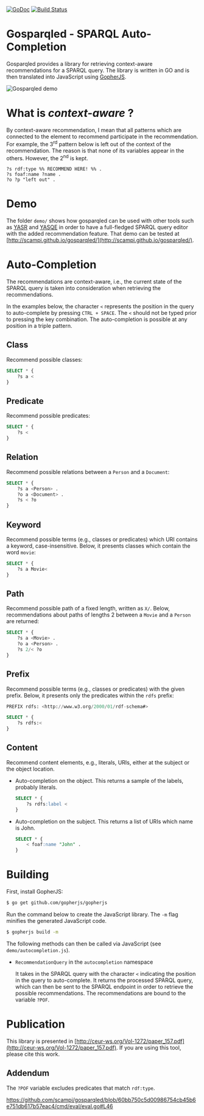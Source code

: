 [![GoDoc](https://godoc.org/github.com/scampi/gosparqled?status.svg)](https://godoc.org/github.com/scampi/gosparqled) [![Build Status](https://travis-ci.org/scampi/gosparqled.svg?branch=master)](https://travis-ci.org/scampi/gosparqled)

# Gosparqled - SPARQL Auto-Completion

Gosparqled provides a library for retrieving context-aware recommendations for a SPARQL query. The library is written in GO and is then translated into JavaScript using [GopherJS](https://github.com/gopherjs/gopherjs).

![Gosparqled demo](anim.gif)

# What is _context-aware_ ?

By context-aware recommendation, I mean that all patterns which are connected to the element to recommend participate in the recommendation. For example, the 3<sup>rd</sup> pattern below is left out of the context of the recommendation. The reason is that none of its variables appear in the others. However, the 2<sup>nd</sup> is kept.

```
?s rdf:type %% RECOMMEND HERE! %% .
?s foaf:name ?name .
?o ?p "left out" .
```

# Demo

The folder `demo/` shows how gosparqled can be used with other tools such as [YASR](https://github.com/YASGUI/YASR) and [YASQE](https://github.com/YASGUI/YASQE) in order to have a full-fledged SPARQL query editor with the added recommendation feature. That demo can be tested at [http://scampi.github.io/gosparqled/](http://scampi.github.io/gosparqled/).

# Auto-Completion

The recommendations are context-aware, i.e., the current state of the SPARQL query is taken into consideration when retrieving the recommendations.

In the examples below, the character `<` represents the position in the query to auto-complete by pressing `CTRL + SPACE`. The `<` should not be typed prior to pressing the key combination. The auto-completion is possible at any position in a triple pattern.

## Class

Recommend possible classes:

```sql
SELECT * {
    ?s a <
}
``` 

## Predicate

Recommend possible predicates:

```sql
SELECT * {
    ?s <
}
``` 

## Relation

Recommend possible relations between a `Person` and a `Document`:

```sql
SELECT * {
    ?s a <Person> .
    ?o a <Document> .
    ?s < ?o
}
``` 

## Keyword

Recommend possible terms (e.g., classes or predicates) which URI contains a keyword, case-insensitive. Below, it presents classes which contain the word `movie`:

```sql
SELECT * {
    ?s a Movie<
}
```

## Path

Recommend possible path of a fixed length, written as `X/`. Below, recommendations about paths of lengths 2 between a `Movie` and a `Person` are returned:

```sql
SELECT * {
    ?s a <Movie> .
    ?o a <Person> .
    ?s 2/< ?o
}
```
## Prefix

Recommend possible terms (e.g., classes or predicates) with the given prefix. Below, it presents only the predicates within the `rdfs` prefix:

```sql
PREFIX rdfs: <http://www.w3.org/2000/01/rdf-schema#>

SELECT * {
    ?s rdfs:<
}
```

## Content

Recommend content elements, e.g., literals, URIs, either at the subject or the object location.

- Auto-completion on the object. This returns a sample of the labels, probably literals.

    ```sql
    SELECT * {
        ?s rdfs:label <
    }
    ```

- Auto-completion on the subject. This returns a list of URIs which name is John.

    ```sql
    SELECT * {
        < foaf:name "John" .
    }
    ```

# Building

First, install GopherJS:

```sh
$ go get github.com/gopherjs/gopherjs
```

Run the command below to create the JavaScript library. The `-m` flag minifies the generated JavaScript code.

```sh
$ gopherjs build -m
```

The following methods can then be called via JavaScript (see `demo/autocompletion.js`).

- `RecommendationQuery` in the `autocompletion` namespace

    It takes in the SPARQL query with the character `<` indicating the position in the query to auto-complete. It returns the processed SPARQL query, which can then be sent to the SPARQL endpoint in order to retrieve the possible recommendations. The recommendations are bound to the variable `?POF`.

# Publication

This library is presented in [http://ceur-ws.org/Vol-1272/paper_157.pdf](http://ceur-ws.org/Vol-1272/paper_157.pdf). If you are using this tool, please cite this work.

## Addendum

The `?POF` variable excludes predicates that match `rdf:type`.

https://github.com/scampi/gosparqled/blob/60bb750c5d00986754cb45b6e751db617b57eac4/cmd/eval/eval.go#L46
